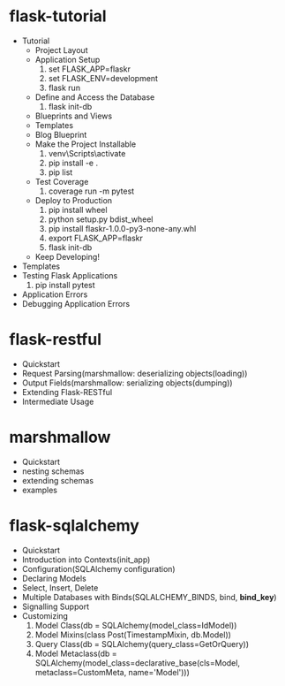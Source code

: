 # flask-tutorial
* Tutorial
    * Project Layout
    * Application Setup
      1. set FLASK_APP=flaskr
      2. set FLASK_ENV=development
      3. flask run
    * Define and Access the Database
      1. flask init-db
    * Blueprints and Views
    * Templates
    * Blog Blueprint
    * Make the Project Installable
      1. venv\Scripts\activate
      2. pip install -e .
      3. pip list
    * Test Coverage
      1. coverage run -m pytest
    * Deploy to Production
      1. pip install wheel
      2. python setup.py bdist_wheel
      3. pip install flaskr-1.0.0-py3-none-any.whl
      4. export FLASK_APP=flaskr
      5. flask init-db
    * Keep Developing!
* Templates
* Testing Flask Applications
  1. pip install pytest
* Application Errors
* Debugging Application Errors
 

# flask-restful
* Quickstart
* Request Parsing(marshmallow: deserializing objects(loading))
* Output Fields(marshmallow: serializing objects(dumping))
* Extending Flask-RESTful
* Intermediate Usage

# marshmallow
* Quickstart
* nesting schemas
* extending schemas
* examples

# flask-sqlalchemy
* Quickstart
* Introduction into Contexts(init_app)
* Configuration(SQLAlchemy configuration)
* Declaring Models
* Select, Insert, Delete
* Multiple Databases with Binds(SQLALCHEMY_BINDS, bind, __bind_key__)
* Signalling Support
* Customizing
  1. Model Class(db = SQLAlchemy(model_class=IdModel))
  2. Model Mixins(class Post(TimestampMixin, db.Model))
  3. Query Class(db = SQLAlchemy(query_class=GetOrQuery))
  4. Model Metaclass(db = SQLAlchemy(model_class=declarative_base(cls=Model, metaclass=CustomMeta, name='Model')))